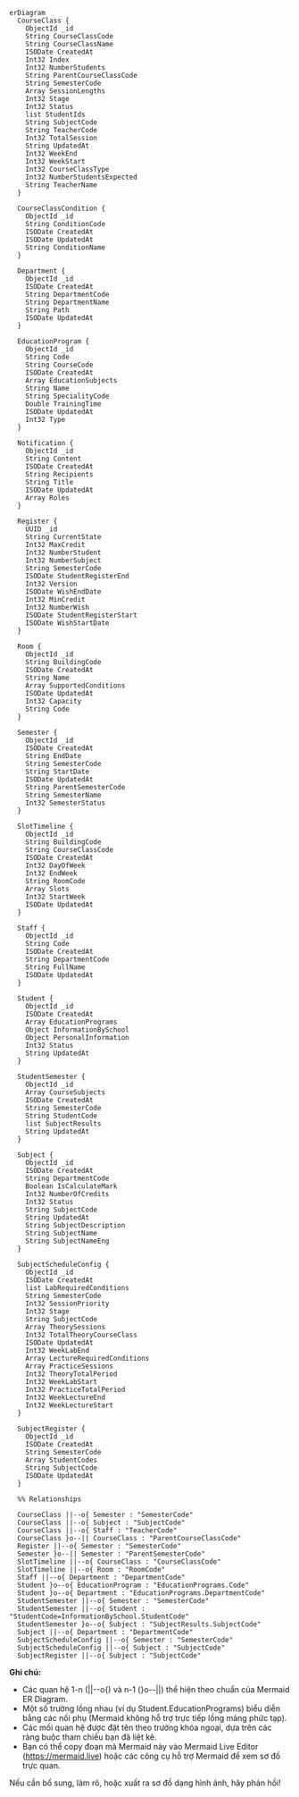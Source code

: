 ﻿```mermaid
erDiagram
  CourseClass {
    ObjectId _id
    String CourseClassCode
    String CourseClassName
    ISODate CreatedAt
    Int32 Index
    Int32 NumberStudents
    String ParentCourseClassCode
    String SemesterCode
    Array SessionLengths
    Int32 Stage
    Int32 Status
    list StudentIds
    String SubjectCode
    String TeacherCode
    Int32 TotalSession
    String UpdatedAt
    Int32 WeekEnd
    Int32 WeekStart
    Int32 CourseClassType
    Int32 NumberStudentsExpected
    String TeacherName
  }

  CourseClassCondition {
    ObjectId _id
    String ConditionCode
    ISODate CreatedAt
    ISODate UpdatedAt
    String ConditionName
  }

  Department {
    ObjectId _id
    ISODate CreatedAt
    String DepartmentCode
    String DepartmentName
    String Path
    ISODate UpdatedAt
  }

  EducationProgram {
    ObjectId _id
    String Code
    String CourseCode
    ISODate CreatedAt
    Array EducationSubjects
    String Name
    String SpecialityCode
    Double TrainingTime
    ISODate UpdatedAt
    Int32 Type
  }

  Notification {
    ObjectId _id
    String Content
    ISODate CreatedAt
    String Recipients
    String Title
    ISODate UpdatedAt
    Array Roles
  }

  Register {
    UUID _id
    String CurrentState
    Int32 MaxCredit
    Int32 NumberStudent
    Int32 NumberSubject
    String SemesterCode
    ISODate StudentRegisterEnd
    Int32 Version
    ISODate WishEndDate
    Int32 MinCredit
    Int32 NumberWish
    ISODate StudentRegisterStart
    ISODate WishStartDate
  }

  Room {
    ObjectId _id
    String BuildingCode
    ISODate CreatedAt
    String Name
    Array SupportedConditions
    ISODate UpdatedAt
    Int32 Capacity
    String Code
  }

  Semester {
    ObjectId _id
    ISODate CreatedAt
    String EndDate
    String SemesterCode
    String StartDate
    ISODate UpdatedAt
    String ParentSemesterCode
    String SemesterName
    Int32 SemesterStatus
  }

  SlotTimeline {
    ObjectId _id
    String BuildingCode
    String CourseClassCode
    ISODate CreatedAt
    Int32 DayOfWeek
    Int32 EndWeek
    String RoomCode
    Array Slots
    Int32 StartWeek
    ISODate UpdatedAt
  }

  Staff {
    ObjectId _id
    String Code
    ISODate CreatedAt
    String DepartmentCode
    String FullName
    ISODate UpdatedAt
  }

  Student {
    ObjectId _id
    ISODate CreatedAt
    Array EducationPrograms
    Object InformationBySchool
    Object PersonalInformation
    Int32 Status
    String UpdatedAt
  }

  StudentSemester {
    ObjectId _id
    Array CourseSubjects
    ISODate CreatedAt
    String SemesterCode
    String StudentCode
    list SubjectResults
    String UpdatedAt
  }

  Subject {
    ObjectId _id
    ISODate CreatedAt
    String DepartmentCode
    Boolean IsCalculateMark
    Int32 NumberOfCredits
    Int32 Status
    String SubjectCode
    String UpdatedAt
    String SubjectDescription
    String SubjectName
    String SubjectNameEng
  }

  SubjectScheduleConfig {
    ObjectId _id
    ISODate CreatedAt
    list LabRequiredConditions
    String SemesterCode
    Int32 SessionPriority
    Int32 Stage
    String SubjectCode
    Array TheorySessions
    Int32 TotalTheoryCourseClass
    ISODate UpdatedAt
    Int32 WeekLabEnd
    Array LectureRequiredConditions
    Array PracticeSessions
    Int32 TheoryTotalPeriod
    Int32 WeekLabStart
    Int32 PracticeTotalPeriod
    Int32 WeekLectureEnd
    Int32 WeekLectureStart
  }

  SubjectRegister {
    ObjectId _id
    ISODate CreatedAt
    String SemesterCode
    Array StudentCodes
    String SubjectCode
    ISODate UpdatedAt
  }

  %% Relationships

  CourseClass ||--o{ Semester : "SemesterCode"
  CourseClass ||--o{ Subject : "SubjectCode"
  CourseClass ||--o{ Staff : "TeacherCode"
  CourseClass }o--|| CourseClass : "ParentCourseClassCode"
  Register ||--o{ Semester : "SemesterCode"
  Semester }o--|| Semester : "ParentSemesterCode"
  SlotTimeline ||--o{ CourseClass : "CourseClassCode"
  SlotTimeline ||--o{ Room : "RoomCode"
  Staff ||--o{ Department : "DepartmentCode"
  Student }o--o{ EducationProgram : "EducationPrograms.Code"
  Student }o--o{ Department : "EducationPrograms.DepartmentCode"
  StudentSemester ||--o{ Semester : "SemesterCode"
  StudentSemester ||--o{ Student : "StudentCode=InformationBySchool.StudentCode"
  StudentSemester }o--o{ Subject : "SubjectResults.SubjectCode"
  Subject ||--o{ Department : "DepartmentCode"
  SubjectScheduleConfig ||--o{ Semester : "SemesterCode"
  SubjectScheduleConfig ||--o{ Subject : "SubjectCode"
  SubjectRegister ||--o{ Subject : "SubjectCode"
  ```

**Ghi chú:**
- Các quan hệ 1-n (||--o{) và n-1 (}o--||) thể hiện theo chuẩn của Mermaid ER Diagram.
- Một số trường lồng nhau (ví dụ Student.EducationPrograms) biểu diễn bằng các nối phụ (Mermaid không hỗ trợ trực tiếp lồng mảng phức tạp).
- Các mối quan hệ được đặt tên theo trường khóa ngoại, dựa trên các ràng buộc tham chiếu bạn đã liệt kê.
- Bạn có thể copy đoạn mã Mermaid này vào Mermaid Live Editor (https://mermaid.live) hoặc các công cụ hỗ trợ Mermaid để xem sơ đồ trực quan.

Nếu cần bổ sung, làm rõ, hoặc xuất ra sơ đồ dạng hình ảnh, hãy phản hồi!